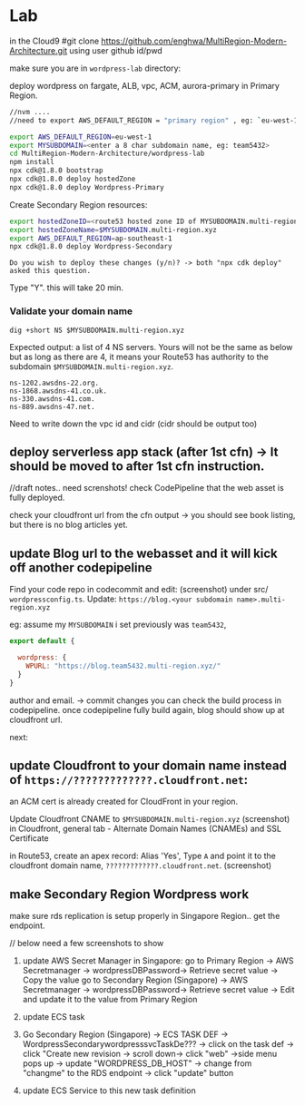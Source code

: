 # Lab 

in the Cloud9
#git clone https://github.com/enghwa/MultiRegion-Modern-Architecture.git
using user github id/pwd

make sure you are in `wordpress-lab` directory:

deploy wordpress on fargate, ALB, vpc, ACM, aurora-primary in Primary Region.

```bash
//nvm ....
//need to export AWS_DEFAULT_REGION = "primary region" , eg: `eu-west-1`, 

export AWS_DEFAULT_REGION=eu-west-1
export MYSUBDOMAIN=<enter a 8 char subdomain name, eg: team5432>
cd MultiRegion-Modern-Architecture/wordpress-lab
npm install
npx cdk@1.8.0 bootstrap
npx cdk@1.8.0 deploy hostedZone
npx cdk@1.8.0 deploy Wordpress-Primary
```

Create Secondary Region resources:

```bash
export hostedZoneID=<route53 hosted zone ID of MYSUBDOMAIN.multi-region.xyz>
export hostedZoneName=$MYSUBDOMAIN.multi-region.xyz
export AWS_DEFAULT_REGION=ap-southeast-1
npx cdk@1.8.0 deploy Wordpress-Secondary

```

```
Do you wish to deploy these changes (y/n)? -> both "npx cdk deploy" asked this question.
```
Type "Y".
this will take 20 min.

### Validate your domain name

```
dig +short NS $MYSUBDOMAIN.multi-region.xyz

```

Expected output: a list of 4 NS servers. Yours will not be the same as below but as long as there are 4, it means your Route53 has authority to the subdomain `$MYSUBDOMAIN.multi-region.xyz`.

```
ns-1202.awsdns-22.org.
ns-1868.awsdns-41.co.uk.
ns-330.awsdns-41.com.
ns-889.awsdns-47.net.
```

Need to write down the vpc id and cidr (cidr should be output too)

## deploy serverless app stack (after 1st cfn) -> It should be moved to after 1st cfn instruction.

//draft notes.. need screnshots!
check CodePipeline that the web asset is fully deployed.

check your cloudfront url from the cfn output -> you should see book listing, but there is no blog articles yet.

## update Blog url to the webasset and it will kick off another codepipeline

Find your code repo in codecommit and edit: (screenshot) under src/
`wordpressconfig.ts`.
Update:
`https://blog.<your subdomain name>.multi-region.xyz`

eg:
assume my `MYSUBDOMAIN` i set previously was `team5432`,
```javascript
export default {

  wordpress: {
    WPURL: "https://blog.team5432.multi-region.xyz/"
  }
}
```
author and email. -> commit changes 
you can check the build process in codepipeline.
once codepipeline fully build again, blog should show up at cloudfront url.

next:
## update Cloudfront to your domain name instead of `https://?????????????.cloudfront.net`:

an ACM cert is already created for CloudFront in your region.

Update Cloudfront CNAME to `$MYSUBDOMAIN.multi-region.xyz` (screenshot)
in Cloudfront, general tab - Alternate Domain Names (CNAMEs) and SSL Certificate

in Route53, create an apex record:
Alias 'Yes', Type `A` and point it to the cloudfront domain name, `?????????????.cloudfront.net`. (screenshot)


## make Secondary Region Wordpress work
make sure rds replication is setup properly in Singapore Region..
get the endpoint.

// below need a few screenshots to show


1. update AWS Secret Manager in Singapore:
go to Primary Region -> AWS Secretmanager -> wordpressDBPassword-> Retrieve secret value -> Copy the value
go to Secondary Region (Singapore) -> AWS Secretmanager -> wordpressDBPassword-> Retrieve secret value -> Edit and update it to the value from Primary Region

2. update ECS task

1. Go Secondary Region (Singapore) -> ECS TASK DEF -> WordpressSecondarywordpresssvcTaskDe??? -> click on the task def -> click "Create new revision -> scroll down-> click "web" ->side menu pops up -> update "WORDPRESS_DB_HOST" -> change from "changme" to the RDS endpoint -> click "update" button
2. update ECS Service to this new task definition



<!-- 
# Useful commands

 * `npm run build`   compile typescript to js
 * `npm run watch`   watch for changes and compile
 * `npm run test`    perform the jest unit tests
 * `cdk deploy`      deploy this stack to your default AWS account/region
 * `cdk diff`        compare deployed stack with current state
 * `cdk synth`       emits the synthesized CloudFormation template
 --require-approval never -->